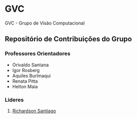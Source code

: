 # GVC
GVC - Grupo de Visão Computacional
## Repositório de Contribuições do Grupo  

### Professores Orientadores
* Orivaldo Santana
* Igor Rosberg
* Aquiles Burlmaqui
* Renata Pitta 
* Helton Maia


### Lideres

1. [Richardson Santiago](https://github.com/vanluwin)

